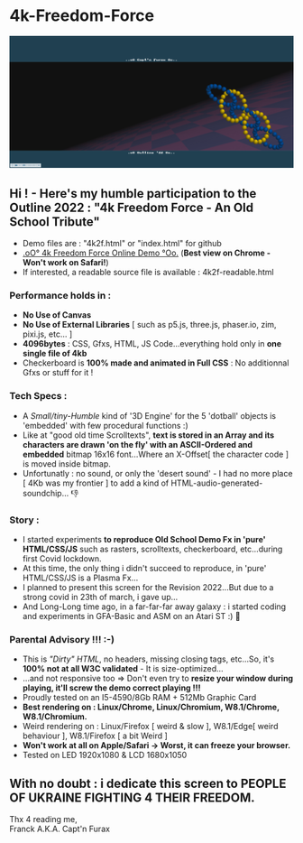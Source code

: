 # 4k-Freedom-Force

![4k Freedom Force](https://github.com/CaptainFurax/4k-Freedom-Force/blob/main/screenshot.png)

## Hi ! - Here's my humble participation to the __Outline 2022 : "4k Freedom Force - An Old School Tribute"__
    
  +  Demo files are : "4k2f.html" or "index.html" for github
  + [.oO° 4k Freedom Force Online Demo °Oo.](https://captainfurax.github.io/4k-Freedom-Force/) (__Best view on Chrome - Won't work on Safari!__)
  + If interested, a readable source file is available : 4k2f-readable.html
### Performance holds in :
   + __No Use of Canvas__
   + __No Use of External Libraries__ [ such as p5.js, three.js, phaser.io, zim, pixi.js, etc... ]
   + __4096bytes__ : CSS, Gfxs, HTML, JS Code...everything hold only in __one single file of 4kb__ 
   + Checkerboard is __100% made and animated in Full CSS__ : No additionnal Gfxs or stuff for it !
### Tech Specs :
   + A *Small/tiny-Humble* kind of '3D Engine' for the 5 'dotball' objects is 'embedded' with few procedural functions :)
   + Like at "good old time Scrolltexts", __text is stored in an Array and its characters are drawn 'on the fly' with an ASCII-Ordered and embedded__ bitmap 16x16 font...Where an X-Offset[ the character code ] is moved inside bitmap.
   + Unfortunatly : no sound, or only the 'desert sound' - I had no more place [ 4Kb was my frontier ] to add a kind of HTML-audio-generated-soundchip... 👎
### Story :
   + I started experiments __to reproduce Old School Demo Fx in 'pure' HTML/CSS/JS__ such as rasters, scrolltexts, checkerboard, etc...during first Covid lockdown.
   + At this time, the only thing i didn't succeed to reproduce, in 'pure' HTML/CSS/JS is a Plasma Fx...
   + I planned to present this screen for the Revision 2022...But due to a strong covid in 23th of march, i gave up...
   + And Long-Long time ago, in a far-far-far away galaxy : i started coding and experiments in GFA-Basic and ASM on an Atari ST :) 🦖
### Parental Advisory !!! :-) 
   + This is *"Dirty" HTML*, no headers, missing closing tags, etc...So, it's __100% not at all W3C validated__ - It is size-optimized...
   + ...and not responsive too => Don't even try to __resize your window during playing, it'll screw the demo correct playing !!!__
   + Proudly tested on an I5-4590/8Gb RAM + 512Mb Graphic Card
   + __Best rendering on : Linux/Chrome, Linux/Chromium, W8.1/Chrome, W8.1/Chromium.__
   + Weird rendering on : Linux/Firefox [ weird & slow ], W8.1/Edge[ weird behaviour ], W8.1/Firefox [ a bit Weird ]
   + __Won't work at all on Apple/Safari -> Worst, it can freeze your browser.__
   + Tested on LED 1920x1080 & LCD 1680x1050

## With no doubt : i dedicate this screen to PEOPLE OF UKRAINE FIGHTING 4 THEIR FREEDOM.

Thx 4 reading me,  
Franck A.K.A. Capt'n Furax


